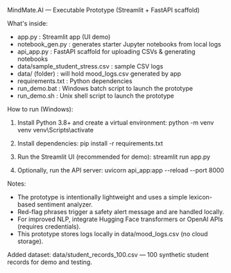 MindMate.AI — Executable Prototype (Streamlit + FastAPI scaffold)

What's inside:
- app.py                 : Streamlit app (UI demo)
- notebook_gen.py        : generates starter Jupyter notebooks from local logs
- api_app.py             : FastAPI scaffold for uploading CSVs & generating notebooks
- data/sample_student_stress.csv : sample CSV logs
- data/ (folder)         : will hold mood_logs.csv generated by app
- requirements.txt       : Python dependencies
- run_demo.bat           : Windows batch script to launch the prototype
- run_demo.sh            : Unix shell script to launch the prototype

How to run (Windows):
1. Install Python 3.8+ and create a virtual environment:
   python -m venv venv
   venv\Scripts\activate

2. Install dependencies:
   pip install -r requirements.txt

3. Run the Streamlit UI (recommended for demo):
   streamlit run app.py

4. Optionally, run the API server:
   uvicorn api_app:app --reload --port 8000

Notes:
- The prototype is intentionally lightweight and uses a simple lexicon-based sentiment analyzer.
- Red-flag phrases trigger a safety alert message and are handled locally.
- For improved NLP, integrate Hugging Face transformers or OpenAI APIs (requires credentials).
- This prototype stores logs locally in data/mood_logs.csv (no cloud storage).


Added dataset: data/student_records_100.csv — 100 synthetic student records for demo and testing.

